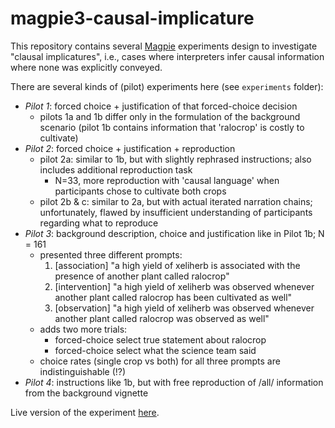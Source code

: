 # magpie3-causal-implicature

This repository contains several [Magpie](https://magpie-experiments.org/) experiments design to investigate "clausal implicatures", i.e., cases where interpreters infer causal information where none was explicitly conveyed.

There are several kinds of (pilot) experiments here (see `experiments` folder):

- *Pilot 1*: forced choice + justification of that forced-choice decision
  + pilots 1a and 1b differ only in the formulation of the background scenario (pilot 1b contains information that 'ralocrop' is costly to cultivate)
- *Pilot 2*: forced choice + justification + reproduction
  + pilot 2a: similar to 1b, but with slightly rephrased instructions; also includes additional reproduction task
    - N=33, more reproduction with 'causal language' when participants chose to cultivate both crops
  + pilot 2b & c: similar to 2a, but with actual iterated narration chains; unfortunately, flawed by insufficient understanding of participants regarding what to reproduce
- *Pilot 3*: background description, choice and justification like in Pilot 1b; N = 161
  + presented three different prompts:
    1. [association]  "a high yield of xeliherb is associated with the presence of another plant called ralocrop"
    2. [intervention] "a high yield of xeliherb was observed whenever another plant called ralocrop has been cultivated as well"
    3. [observation]  "a high yield of xeliherb was observed whenever another plant called ralocrop was observed as well"
  + adds two more trials:
    - forced-choice select true statement about ralocrop
    - forced-choice select what the science team said
  + choice rates (single crop vs both) for all three prompts are indistinguishable (!?)
- *Pilot 4*: instructions like 1b, but with free reproduction of /all/ information from the background vignette


Live version of the experiment [here](https://magpie-ea.github.io/magpie3-causal-implicature/).
